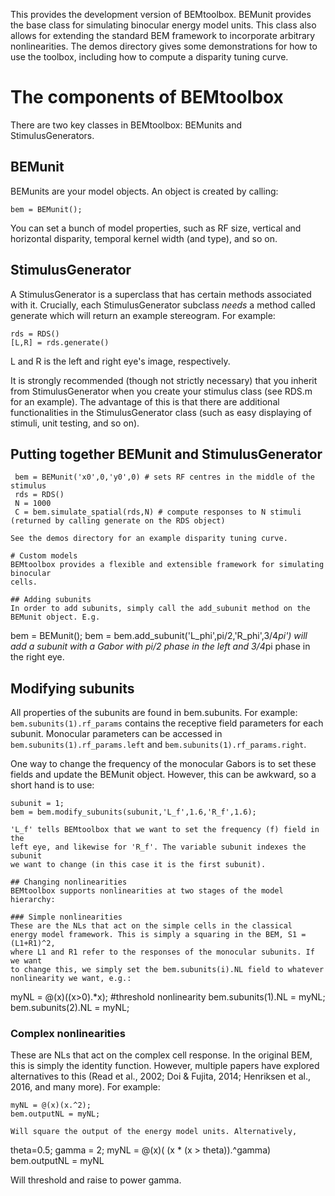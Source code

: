 This provides the development version of BEMtoolbox. BEMunit provides the
base class for simulating binocular energy model units. This class also 
allows for extending the standard BEM framework to incorporate arbitrary
nonlinearities. The demos directory gives some demonstrations for how
to use the toolbox, including how to compute a disparity tuning curve.

# The components of BEMtoolbox
There are two key classes in BEMtoolbox: BEMunits and StimulusGenerators.

## BEMunit
BEMunits are your model objects. An object is created by calling:
```
bem = BEMunit();
```

You can set a bunch of model properties, such as RF size, vertical and
horizontal disparity, temporal kernel width (and type), and so on.

## StimulusGenerator
A StimulusGenerator is a superclass that has certain methods associated
with it. Crucially, each StimulusGenerator subclass *needs* a method called
generate which will return an example stereogram. For example:
```
rds = RDS()
[L,R] = rds.generate()
```

L and R is the left and right eye's image, respectively. 

It is strongly recommended (though not strictly necessary) that you inherit 
from StimulusGenerator when you create your stimulus class (see RDS.m for an 
example). The advantage of this is that there are additional functionalities 
in the StimulusGenerator class (such as easy displaying of stimuli, unit 
testing, and so on).

## Putting together BEMunit and StimulusGenerator
```
 bem = BEMunit('x0',0,'y0',0) # sets RF centres in the middle of the stimulus
 rds = RDS()
 N = 1000
 C = bem.simulate_spatial(rds,N) # compute responses to N stimuli (returned by calling generate on the RDS object)

See the demos directory for an example disparity tuning curve.

# Custom models
BEMtoolbox provides a flexible and extensible framework for simulating binocular
cells.

## Adding subunits
In order to add subunits, simply call the add_subunit method on the BEMunit object. E.g.
```
 bem = BEMunit();
 bem = bem.add_subunit('L_phi',pi/2,'R_phi',3/4*pi')
will add a subunit with a Gabor with pi/2 phase in the left and 3/4*pi phase 
in the right eye.

## Modifying subunits
All properties of the subunits are found in bem.subunits.
For example:
`bem.subunits(1).rf_params` contains the receptive field parameters for each subunit. Monocular parameters can be accessed in `bem.subunits(1).rf_params.left` and `bem.subunits(1).rf_params.right`.

One way to change the frequency of the monocular Gabors is to set these fields
and update the BEMunit object. However, this can be awkward, so a short hand
is to use:
```
subunit = 1;
bem = bem.modify_subunits(subunit,'L_f',1.6,'R_f',1.6);

'L_f' tells BEMtoolbox that we want to set the frequency (f) field in the 
left eye, and likewise for 'R_f'. The variable subunit indexes the subunit
we want to change (in this case it is the first subunit). 

## Changing nonlinearities
BEMtoolbox supports nonlinearities at two stages of the model hierarchy:

### Simple nonlinearities 
These are the NLs that act on the simple cells in the classical
energy model framework. This is simply a squaring in the BEM, S1 = (L1+R1)^2,
where L1 and R1 refer to the responses of the monocular subunits. If we want
to change this, we simply set the bem.subunits(i).NL field to whatever
nonlinearity we want, e.g.:
```
myNL = @(x)((x>0).*x); #threshold nonlinearity
bem.subunits(1).NL = myNL;
bem.subunits(2).NL = myNL;

### Complex nonlinearities
These are NLs that act on the complex cell response. In the original BEM, 
this is simply the identity function. However, multiple papers have explored
alternatives to this (Read et al., 2002; Doi & Fujita, 2014; 
Henriksen et al., 2016, and many more). For example:
```
myNL = @(x)(x.^2);
bem.outputNL = myNL;

Will square the output of the energy model units. Alternatively,
```
theta=0.5;
gamma = 2;
myNL = @(x)( (x * (x > theta)).^gamma)
bem.outputNL = myNL

Will threshold and raise to power gamma.